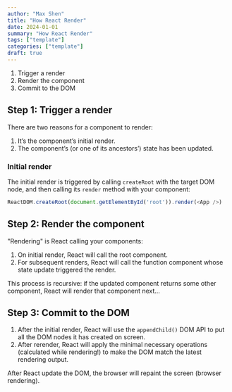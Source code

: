 ```yaml
---
author: "Max Shen"
title: "How React Render"
date: 2024-01-01
summary: "How React Render"
tags: ["template"]
categories: ["template"]
draft: true
---
```


1. Trigger a render
2. Render the component
3. Commit to the DOM

## Step 1: Trigger a render

There are two reasons for a component to render:
1. It’s the component’s initial render.
2. The component’s (or one of its ancestors’) state has been updated.

### Initial render

The initial render is triggered by calling `createRoot` with the target DOM node, and then calling its `render` method with your component:

```javascript
ReactDOM.createRoot(document.getElementById('root')).render(<App />)
```

## Step 2: Render the component

"Rendering" is React calling your components:
1. On initial render, React will call the root component.
2. For subsequent renders, React will call the function component whose state update triggered the render.

This process is recursive: if the updated component returns some other component, React will render that component next...

## Step 3: Commit to the DOM

1. After the initial render, React will use the `appendChild()` DOM API to put all the DOM nodes it has created on screen.
2. After rerender, React will apply the minimal necessary operations (calculated while rendering!) to make the DOM match the latest rendering output.

After React update the DOM, the browser will repaint the screen (browser rendering).
